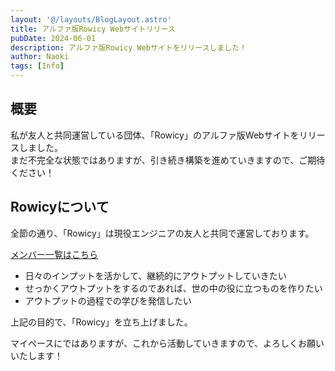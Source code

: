 ```yaml
---
layout: '@/layouts/BlogLayout.astro'
title: アルファ版Rowicy Webサイトリリース
pubDate: 2024-06-01
description: アルファ版Rowicy Webサイトをリリースしました！
author: Naoki
tags: [Info]
---
```


## 概要

私が友人と共同運営している団体、「Rowicy」のアルファ版Webサイトをリリースしました。  
まだ不完全な状態ではありますが、引き続き構築を進めていきますので、ご期待ください！

## Rowicyについて

全節の通り、「Rowicy」は現役エンジニアの友人と共同で運営しております。

[メンバー一覧はこちら](/member)

- 日々のインプットを活かして、継続的にアウトプットしていきたい
- せっかくアウトプットをするのであれば、世の中の役に立つものを作りたい
- アウトプットの過程での学びを発信したい

上記の目的で、「Rowicy」を立ち上げました。

マイペースにではありますが、これから活動していきますので、よろしくお願いいたします！
